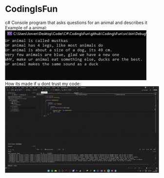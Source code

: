# CodingIsFun
c# Console program that asks questions for an animal and describes it
<br /> Example of a animal:
![video](readmeSRC/MyAnimal.png) <br />
How its made if u dont trust my code:
![myAnimal](readmeSRC/CodingIsFun.gif)